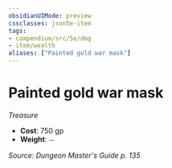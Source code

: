 ```yaml
---
obsidianUIMode: preview
cssclasses: json5e-item
tags:
- compendium/src/5e/dmg
- item/wealth
aliases: ["Painted gold war mask"]
---
```

# Painted gold war mask
*Treasure*  

- **Cost**: 750 gp
- **Weight**: ⏤

*Source: Dungeon Master's Guide p. 135*